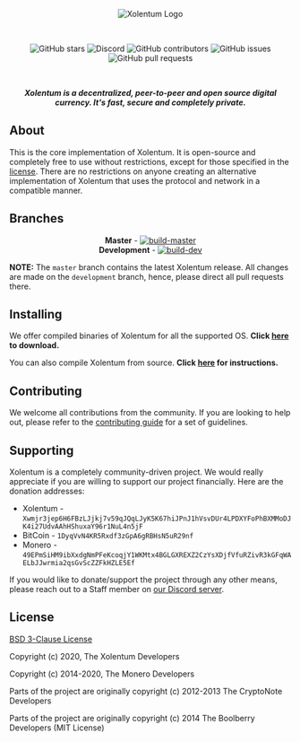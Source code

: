 <p align="center">
  <img src="https://xolentum.org/resources/press-kit/assets/logo.png" alt="Xolentum Logo">
</p>

<p>&nbsp;</p>
<p align="center"><img alt="GitHub stars" src="https://img.shields.io/github/stars/xolentum/xolentum?style=social">
<img alt="Discord" src="https://img.shields.io/discord/657866019829973002">
<img alt="GitHub contributors" src="https://img.shields.io/github/contributors/xolentum/xolentum">
<img alt="GitHub issues" src="https://img.shields.io/github/issues/xolentum/xolentum">
<img alt="GitHub pull requests" src="https://img.shields.io/github/issues-pr/xolentum/xolentum"></p>
<p>&nbsp;</p>

<p align="center">
  <b><i>Xolentum is a decentralized, peer-to-peer and open source digital currency. It's fast, secure and completely private.</i></b>
</p>

## About

This is the core implementation of Xolentum. It is open-source and completely free to use without restrictions, except for those specified in the [license](LICENSE). There are no restrictions on anyone creating an alternative implementation of Xolentum that uses the protocol and network in a compatible manner.

## Branches

<p align="center">
  <b>Master</b> - <a href="https://github.com/xolentum/xolentum/tree/master" rel="nofollow"><img src="https://github.com/xolentum/xolentum/workflows/ci/badge.svg?branch=master" alt="build-master" style="max-width:100%;"></a>
  <br>
  <b>Development</b> - <a href="https://github.com/xolentum/xolentum/" rel="nofollow"><img src="https://github.com/xolentum/xolentum/workflows/ci/badge.svg?branch=development" alt="build-dev" style="max-width:100%;"></a>
</p>

**NOTE:** The `master` branch contains the latest Xolentum release. All changes are made on the `development` branch, hence, please direct all pull requests there.

## Installing

We offer compiled binaries of Xolentum for all the supported OS. **Click [here](https://github.com/xolentum/xolentum/releases/latest) to download.**

You can also compile Xolentum from source. **Click [here](https://xolentum.org/resources/guides/compilation) for instructions.**

## Contributing

We welcome all contributions from the community. If you are looking to help out, please refer to the [contributing guide](CONTRIBUTING.md) for a set of guidelines.

## Supporting

Xolentum is a completely community-driven project. We would really appreciate if you are willing to support our project financially. Here are the donation addresses:

* Xolentum - `Xwmjr3jep6H6FBzLJjkj7v59qJQqLJyK5K67hiJPnJ1hVsvDUr4LPDXYFoPhBXMMoDJK4i27UdvAAhHShuxaY96r1NuL4n5jF`
* BitCoin - `1DyqVvN4KR5Rxdf3zGpA6gRBHsN5uR29nf`
* Monero - `49EPmSiHM9ibXxdgNmPFeKcoqjY1WKMtx4BGLGXREXZ2CzYsXDjfVfuRZivR3kGFqWAELbJJwrmia2qsGvScZZFkHZLE5Ef`

If you would like to donate/support the project through any other means, please reach out to a Staff member on [our Discord server](https://chat.xolentum.org/).

## License

[BSD 3-Clause License](https://github.com/xolentum/xolentum/blob/master/LICENSE)

Copyright (c) 2020, The Xolentum Developers

Copyright (c) 2014-2020, The Monero Developers

Parts of the project are originally copyright (c) 2012-2013 The CryptoNote
Developers

Parts of the project are originally copyright (c) 2014 The Boolberry
Developers (MIT License)
